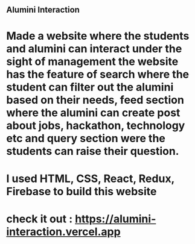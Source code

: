  ## Alumini Interaction

# Made a website where the students and alumini can interact under the sight of management the website has the feature of search where the student can filter out the alumini based on their needs, feed section where the alumini can create post about jobs, hackathon, technology etc and query section were the students can raise their question.
# I used HTML, CSS, React, Redux, Firebase to build this website

# check it out : https://alumini-interaction.vercel.app
 
 
